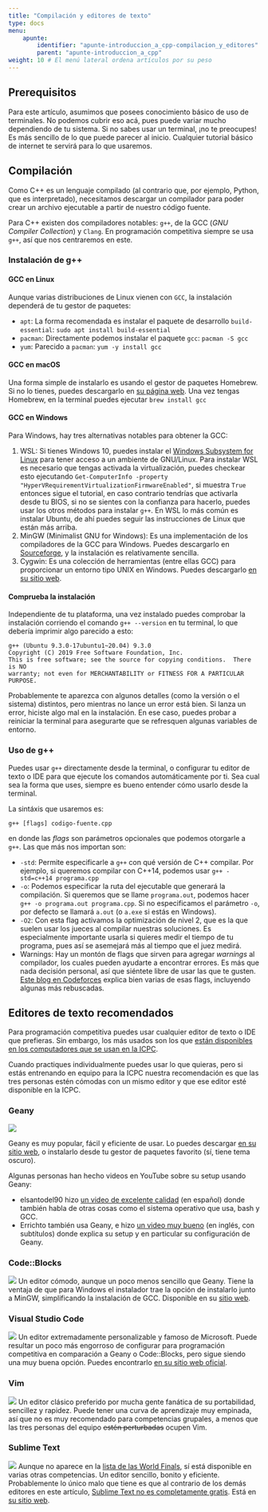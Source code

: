 ```yaml
---
title: "Compilación y editores de texto"
type: docs
menu:
    apunte:
        identifier: "apunte-introduccion_a_cpp-compilacion_y_editores"
        parent: "apunte-introduccion_a_cpp"
weight: 10 # El menú lateral ordena artículos por su peso
---
```

## Prerequisitos

Para este artículo, asumimos que posees conocimiento básico de uso de terminales. No
podemos cubrir eso acá, pues puede variar mucho dependiendo de tu sistema. Si no sabes
usar un terminal, ¡no te preocupes! Es más sencillo de lo que puede parecer al inicio.
Cualquier tutorial básico de internet te servirá para lo que usaremos.

## Compilación

Como C++ es un lenguaje compilado 
(al contrario que, por ejemplo, Python, que es interpretado),
necesitamos descargar un compilador para poder
crear un archivo ejecutable a partir de nuestro código fuente.

Para C++ existen dos compiladores notables: `g++`, de la GCC 
(_GNU Compiler Collection_) y `Clang`.
En programación competitiva siempre se usa `g++`, así que nos centraremos en este.

### Instalación de g++

#### GCC en Linux
Aunque varias distribuciones de Linux vienen con `GCC`, 
la instalación dependerá de tu gestor de paquetes:
* `apt`: La forma recomendada es instalar el paquete de desarrollo `build-essential`:
`sudo apt install build-essential`
* `pacman`: Directamente podemos instalar el paquete `gcc`:
`pacman -S gcc`
* `yum`: Parecido a `pacman`: `yum -y install gcc`

#### GCC en macOS
Una forma simple de instalarlo es usando el gestor de paquetes Homebrew.
Si no lo tienes, puedes descargarlo en [su página web](https://brew.sh).
Una vez tengas Homebrew, en la 
terminal puedes ejecutar `brew install gcc`

#### GCC en Windows
Para Windows, hay tres alternativas notables para obtener la GCC:
  1. WSL: Si tienes Windows 10, puedes instalar el 
  [Windows Subsystem for Linux](https://docs.microsoft.com/en-us/windows/wsl/install-win10) 
  para tener acceso a un ambiente de GNU/Linux.
  Para instalar WSL es necesario que tengas activada la virtualización, puedes checkear esto
  ejecutando `Get-ComputerInfo -property "HyperVRequirementVirtualizationFirmwareEnabled"`, si muestra `True`
  entonces sigue el tutorial, en caso contrario tendrías que activarla desde tu BIOS, si no
  se sientes con la confianza para hacerlo, puedes usar los otros métodos para instalar `g++`.
  En WSL lo más común es instalar Ubuntu, de ahí puedes seguir las instrucciones de Linux que están más arriba.
  1. MinGW (Minimalist GNU for Windows): Es una implementación de los 
  compiladores de la GCC para Windows. 
  Puedes descargarlo en [Sourceforge](https://sourceforge.net/projects/mingw/), 
  y la instalación es relativamente sencilla.
  1. Cygwin: Es una colección de herramientas (entre ellas GCC) para proporcionar un
  entorno tipo UNIX en Windows. Puedes descargarlo [en su sitio web](https://www.cygwin.com/).

#### Comprueba la instalación

Independiente de tu plataforma, una vez instalado puedes comprobar la instalación corriendo el comando `g++ --version` en tu terminal, lo que debería imprimir algo parecido a esto:
```
g++ (Ubuntu 9.3.0-17ubuntu1~20.04) 9.3.0
Copyright (C) 2019 Free Software Foundation, Inc.
This is free software; see the source for copying conditions.  There is NO
warranty; not even for MERCHANTABILITY or FITNESS FOR A PARTICULAR PURPOSE.
```
Probablemente te aparezca con algunos detalles (como la versión o el sistema) distintos, pero mientras no lance un error está bien. Si lanza un error, hiciste algo mal en la
instalación. En ese caso, puedes probar a reiniciar la terminal para asegurarte que se refresquen algunas variables de entorno.

### Uso de g++
Puedes usar `g++` directamente desde la terminal, o configurar tu editor de texto o IDE para
que ejecute los comandos automáticamente por ti. Sea cual sea la forma que uses, siempre
es bueno entender cómo usarlo desde la terminal.

La sintáxis que usaremos es:
```
g++ [flags] codigo-fuente.cpp
```
en donde las _flags_ son parámetros opcionales que podemos otorgarle a `g++`. Las que más
nos importan son:

  * `-std`: Permite especificarle a `g++` con qué versión de C++ compilar. Por ejemplo, si
  queremos compilar con C++14, podemos usar `g++ -std=c++14 programa.cpp`
  * `-o`: Podemos especificar la ruta del ejecutable que generará la compilación. Si queremos
  que se llame `programa.out`, podemos hacer `g++ -o programa.out programa.cpp`. Si no especificamos
  el parámetro `-o`, por defecto se llamará `a.out` (o `a.exe` si estás en Windows).
  * `-O2`: Con esta flag activamos la optimización de nivel 2, que es la que suelen usar
  los jueces al compilar nuestras soluciones. Es especialmente importante usarla si quieres
  medir el tiempo de tu programa, pues así se asemejará más al tiempo que el juez medirá.
  * Warnings: Hay un montón de flags que sirven para agregar _warnings_ al compilador,
  los cuales pueden ayudarte a encontrar errores. Es más que nada decisión personal, así
  que siéntete libre de usar las que te gusten. [Este blog en Codeforces](https://codeforces.com/blog/entry/15547)
  explica bien varias de esas flags, incluyendo algunas más rebuscadas.


## Editores de texto recomendados

Para programación competitiva puedes usar cualquier editor de texto o IDE que prefieras.
Sin embargo, los más usados son los que [están disponibles en los computadores que se usan
en la ICPC](https://icpc.global/worldfinals/programming-environment).

Cuando practiques individualmente puedes usar lo que quieras, pero si estás entrenando
en equipo para la ICPC nuestra recomendación es que las tres personas estén cómodas
con un mismo editor y que ese editor esté disponible en la ICPC.

### Geany

<img src="img/geany.png"/>

Geany es muy popular, fácil y eficiente de usar. Lo puedes descargar [en su sitio web](https://www.geany.org/),
o instalarlo desde tu gestor de paquetes favorito (sí, tiene tema oscuro).

Algunas personas han hecho videos en YouTube sobre su setup usando Geany:
* elsantodel90 hizo [un video de excelente calidad](https://www.youtube.com/watch?v=Du6cC5Dwapo) (en español) 
donde también habla de otras cosas como el sistema operativo que usa, bash y GCC.
* Errichto también usa Geany, e hizo [un video muy bueno](https://www.youtube.com/watch?v=ePZEkbbf3fc)
(en inglés, con subtítulos) donde explica su setup y en particular su configuración de Geany.

### Code::Blocks
<img src="img/codeblocks.png"></img>
Un editor cómodo, aunque un poco menos sencillo que Geany. Tiene la ventaja
de que para Windows el instalador trae la opción de instalarlo junto a MinGW, 
simplificando la instalación de GCC.  Disponible en su 
[sitio web](https://www.codeblocks.org/).

### Visual Studio Code
<img src="img/vscode.png"></img>
Un editor extremadamente personalizable y famoso de Microsoft. 
Puede resultar un poco más engorroso de configurar para programación 
competitiva en comparación a Geany o Code::Blocks, pero sigue 
siendo una muy buena opción. Puedes encontrarlo [en su sitio web oficial](https://code.visualstudio.com/).

### Vim
<img src="img/vim.png"></img>
Un editor clásico preferido por mucha gente fanática de su portabilidad,
sencillez y rapidez. Puede tener una curva de aprendizaje muy empinada, así que no
es muy recomendado para competencias grupales, a menos que las tres personas del
equipo <strike>estén perturbadas</strike> ocupen Vim.

### Sublime Text
<img src="img/sublimetext.png"></img>
Aunque no aparece en la [lista de las World Finals](https://icpc.global/worldfinals/programming-environment),
sí está disponible en varias otras competencias. Un editor sencillo, bonito y eficiente. Probablemente
lo único malo que tiene es que al contrario de los demás editores en este artículo,
[Sublime Text no es completamente gratis](https://www.sublimehq.com/store/text). Está en [su
sitio web](https://www.sublimetext.com/).

